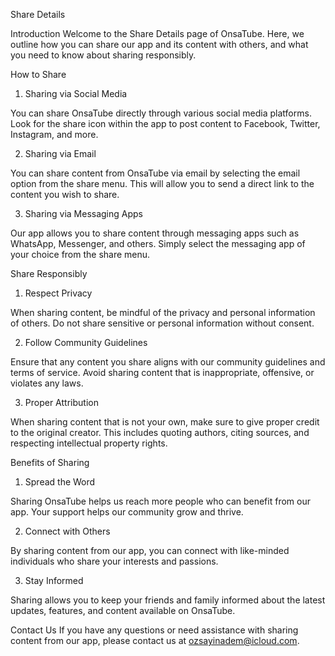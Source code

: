 Share Details

Introduction
Welcome to the Share Details page of OnsaTube. Here, we outline how you can share our app and its content with others, and what you need to know about sharing responsibly.

How to Share
1. Sharing via Social Media

You can share OnsaTube directly through various social media platforms. Look for the share icon within the app to post content to Facebook, Twitter, Instagram, and more.

2. Sharing via Email

You can share content from OnsaTube via email by selecting the email option from the share menu. This will allow you to send a direct link to the content you wish to share.

3. Sharing via Messaging Apps

Our app allows you to share content through messaging apps such as WhatsApp, Messenger, and others. Simply select the messaging app of your choice from the share menu.

Share Responsibly
1. Respect Privacy

When sharing content, be mindful of the privacy and personal information of others. Do not share sensitive or personal information without consent.

2. Follow Community Guidelines

Ensure that any content you share aligns with our community guidelines and terms of service. Avoid sharing content that is inappropriate, offensive, or violates any laws.

3. Proper Attribution

When sharing content that is not your own, make sure to give proper credit to the original creator. This includes quoting authors, citing sources, and respecting intellectual property rights.

Benefits of Sharing
1. Spread the Word

Sharing OnsaTube helps us reach more people who can benefit from our app. Your support helps our community grow and thrive.

2. Connect with Others

By sharing content from our app, you can connect with like-minded individuals who share your interests and passions.

3. Stay Informed

Sharing allows you to keep your friends and family informed about the latest updates, features, and content available on OnsaTube.

Contact Us
If you have any questions or need assistance with sharing content from our app, please contact us at ozsayinadem@icloud.com.

